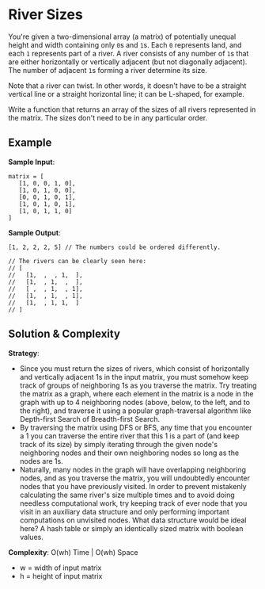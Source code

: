 # River Sizes  
You're given a two-dimensional array (a matrix) of potentially unequal height and width containing only `0`s and `1`s. Each `0` represents land, and each `1` represents part of a river. A river consists of any number of `1`s that are either horizontally or vertically adjacent (but not diagonally adjacent). The number of adjacent `1`s forming a river determine its size.  

Note that a river can twist. In other words, it doesn't have to be a straight vertical line or a straight horizontal line; it can be L-shaped, for example.  

Write a function that returns an array of the sizes of all rivers represented in the matrix. The sizes don't need to be in any particular order.  

## Example  
__Sample Input__:  
```
matrix = [
   [1, 0, 0, 1, 0],
   [1, 0, 1, 0, 0],
   [0, 0, 1, 0, 1],
   [1, 0, 1, 0, 1],
   [1, 0, 1, 1, 0]  
]
```  

__Sample Output__:  
```
[1, 2, 2, 2, 5] // The numbers could be ordered differently.

// The rivers can be clearly seen here:
// [
//   [1,  ,  , 1,  ],
//   [1,  , 1,  ,  ],
//   [ ,  , 1,  , 1],
//   [1,  , 1,  , 1],
//   [1,  , 1, 1,  ]
// ]
```  

## Solution & Complexity  
__Strategy__:  
* Since you must return the sizes of rivers, which consist of horizontally and vertically adjacent 1s in the input matrix, you must somehow keep track of groups of neighboring 1s as you traverse the matrix. Try treating the matrix as a graph, where each element in the matrix is a node in the graph with up to 4 neighboring nodes (above, below, to the left, and to the right), and traverse it using a popular graph-traversal algorithm like Depth-first Search of Breadth-first Search.  
* By traversing the matrix using DFS or BFS, any time that you encounter a 1 you can traverse the entire river that this 1 is a part of (and keep track of its size) by simply iterating through the given node's neighboring nodes and their own neighboring nodes so long as the nodes are 1s.  
* Naturally, many nodes in the graph will have overlapping neighboring nodes, and as you traverse the matrix, you will undoubtedly encounter nodes that you have previously visited. In order to prevent mistakenly calculating the same river's size multiple times and to avoid doing needless computational work, try keeping track of ever node that you visit in an auxiliary data structure and only performing important computations on unvisited nodes. What data structure would be ideal here? A hash table or simply an identically sized matrix with boolean values.  

__Complexity__: O(wh) Time | O(wh) Space  
* w = width of input matrix  
* h = height of input matrix